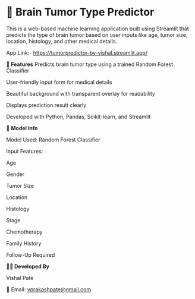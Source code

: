 # 🧠 Brain Tumor Type Predictor
This is a web-based machine learning application built using Streamlit that predicts the type of brain tumor based on user inputs like age, tumor size, location, histology, and other medical details.

App Link:- https://tumorpredictor-by-vishal.streamlit.app/

**🚀 Features**
Predicts brain tumor type using a trained Random Forest Classifier

User-friendly input form for medical details

Beautiful background with transparent overlay for readability

Displays prediction result clearly

Developed with Python, Pandas, Scikit-learn, and Streamlit



**🧪 Model Info**

Model Used: Random Forest Classifier

Input Features:

Age

Gender

Tumor Size

Location

Histology

Stage

Chemotherapy

Family History

Follow-Up Required



**👨‍💻 Developed By**

Vishal Pate

📧 Email: vprakashpate@gmail.com
